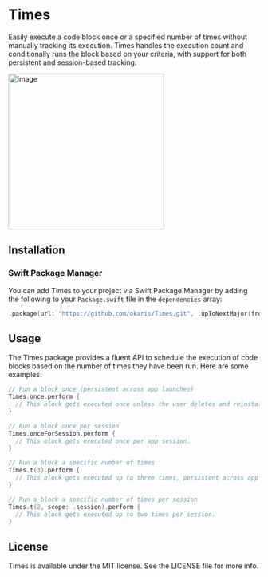 # Times

Easily execute a code block once or a specified number of times without manually tracking its execution. Times handles the execution count and conditionally runs the block based on your criteria, with support for both persistent and session-based tracking.

<img width="312" alt="image" src="https://github.com/okaris/Times/assets/1448702/cc1daa08-7557-415b-aa20-234d2ee3cbe9">

## Installation

### Swift Package Manager

You can add Times to your project via Swift Package Manager by adding the following to your `Package.swift` file in the `dependencies` array:

```swift
.package(url: "https://github.com/okaris/Times.git", .upToNextMajor(from: "2.0.0"))
```

## Usage

The Times package provides a fluent API to schedule the execution of code blocks based on the number of times they have been run. Here are some examples:


```swift
// Run a block once (persistent across app launches)
Times.once.perform {
  // This block gets executed once unless the user deletes and reinstalls the app.
}

// Run a block once per session
Times.onceForSession.perform {
  // This block gets executed once per app session.
}

// Run a block a specific number of times
Times.t(3).perform {
  // This block gets executed up to three times, persistent across app launches.
}

// Run a block a specific number of times per session
Times.t(2, scope: .session).perform {
  // This block gets executed up to two times per session.
}


```

## License

Times is available under the MIT license. See the LICENSE file for more info.
